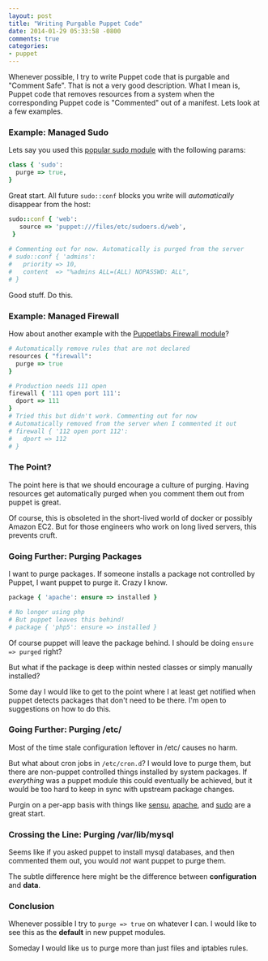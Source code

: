 ```yaml
---
layout: post
title: "Writing Purgable Puppet Code"
date: 2014-01-29 05:33:58 -0800
comments: true
categories: 
- puppet
---
```


Whenever possible, I try to write Puppet code that is purgable and 
"Comment Safe". That is not a very good description. What I mean is, Puppet
code that removes resources from a system when the corresponding Puppet 
code is "Commented" out of a manifest. Lets look at a few examples.

### Example: Managed Sudo

Lets say you used this [popular sudo module](https://forge.puppetlabs.com/saz/sudo)
with the following params:

```ruby
class { 'sudo':
  purge => true,
}
```

Great start. All future `sudo::conf` blocks you write will _automatically_ disappear
from the host:

```ruby
sudo::conf { 'web':
   source => 'puppet:///files/etc/sudoers.d/web',
 }
 
# Commenting out for now. Automatically is purged from the server
# sudo::conf { 'admins':
#   priority => 10,
#   content  => "%admins ALL=(ALL) NOPASSWD: ALL",
# }
```

Good stuff. Do this.

### Example: Managed Firewall

How about another example with the
[Puppetlabs Firewall module](https://forge.puppetlabs.com/puppetlabs/firewall)?

```ruby
# Automatically remove rules that are not declared
resources { "firewall":
  purge => true
} 

# Production needs 111 open
firewall { '111 open port 111':
  dport => 111
}
# Tried this but didn't work. Commenting out for now
# Automatically removed from the server when I commented it out
# firewall { '112 open port 112':
#   dport => 112
# }
```

### The Point?

The point here is that we should encourage a culture of purging. Having 
resources get automatically purged when you comment them out from puppet
is great. 

Of course, this is obsoleted in the short-lived world of docker or possibly
Amazon EC2. But for those engineers who work on long lived servers, this
prevents cruft.

### Going Further: Purging Packages

I want to purge packages. If someone installs a package not controlled by
Puppet, I want puppet to purge it. Crazy I know. 

```ruby
package { 'apache': ensure => installed }

# No longer using php
# But puppet leaves this behind!
# package { 'php5': ensure => installed }
```

Of course puppet will leave the package behind. I should be doing `ensure => purged` 
right?

But what if the package is deep within nested classes or simply manually installed? 

Some day I would like to get to the point where I at least get notified when
puppet detects packages that don't need to be there. I'm open to suggestions on
how to do this.

### Going Further: Purging /etc/

Most of the time stale configuration leftover in /etc/ causes no harm.

But what about cron jobs in `/etc/cron.d`? I would love to purge them, but there
are non-puppet controlled things installed by system packages. If *everything* was
a puppet module this could eventually be achieved, but it would be too hard 
to keep in sync with upstream package changes.

Purgin on a per-app basis with things like [sensu](https://github.com/sensu/sensu-puppet), 
[apache](https://forge.puppetlabs.com/puppetlabs/apache), and [sudo](https://forge.puppetlabs.com/saz/sudo)
are a great start. 

### Crossing the Line: Purging /var/lib/mysql

Seems like if you asked puppet to install mysql databases, and then 
commented them out, you would _not_ want puppet to purge them.

The subtle difference here might be the difference between **configuration** and 
**data**. 

### Conclusion

Whenever possible I try to `purge => true` on whatever I can. I would like to see
this as the **default** in new puppet modules. 

Someday I would like us to purge more than just files and iptables rules.
